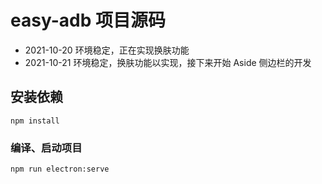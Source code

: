# easy-adb 项目源码
- 2021-10-20 环境稳定，正在实现换肤功能
- 2021-10-21 环境稳定，换肤功能以实现，接下来开始 Aside 侧边栏的开发

## 安装依赖
```
npm install
```

### 编译、启动项目
```
npm run electron:serve
```

